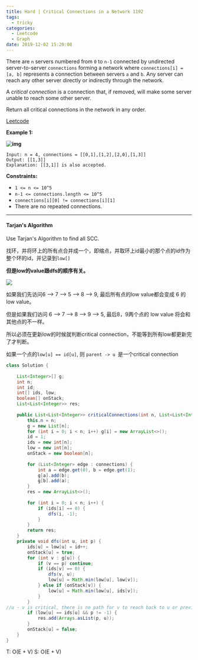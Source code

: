 ```yaml
---
title: Hard | Critical Connections in a Network 1192
tags:
  - tricky
categories:
  - Leetcode
  - Graph
date: 2019-12-02 15:20:08
---
```


There are `n` servers numbered from `0` to `n-1` connected by undirected server-to-server `connections` forming a network where `connections[i] = [a, b]` represents a connection between servers `a` and `b`. Any server can reach any other server directly or indirectly through the network.

A *critical connection* is a connection that, if removed, will make some server unable to reach some other server.

Return all critical connections in the network in any order.

[Leetcode](https://leetcode.com/problems/critical-connections-in-a-network/)

<!--more-->

**Example 1:**

**![img](https://assets.leetcode.com/uploads/2019/09/03/1537_ex1_2.png)**

```
Input: n = 4, connections = [[0,1],[1,2],[2,0],[1,3]]
Output: [[1,3]]
Explanation: [[3,1]] is also accepted.
```

**Constraints:**

- `1 <= n <= 10^5`
- `n-1 <= connections.length <= 10^5`
- `connections[i][0] != connections[i][1]`
- There are no repeated connections.

---

#### Tarjan's Algorithm

Use Tarjan's Algorithm to find all SCC.

找环，并将环上的所有点合并成一个，即缩点，并取环上id最小的那个点的id作为整个环的id，并记录到`low[]`

**但是low的value跟dfs的顺序有关。**

![](https://raw.githubusercontent.com/aranne/aranne.github.io/master/images/IMG_1192.png)

如果我们先访问6 —> 7 —> 5 —> 8 —> 9, 最后所有点的low value都会变成 6 的low value。

但是如果我们访问 6 —> 7 —> 8 —> 9 —> 5, 最后8，9两个点的 low value 将会和其他点的不一样。

所以必须在更新low的时候就判断critical connection，不能等到所有low都更新完了才判断。

如果一个点的`low[u] == id[u]`, 则 `parent -> u `是一个critical connection

```java
class Solution {
    
    List<Integer>[] g;
    int n;
    int id;
    int[] ids, low;
    boolean[] onStack;
    List<List<Integer>> res;
    
    public List<List<Integer>> criticalConnections(int n, List<List<Integer>> connections) {
        this.n = n;
        g = new List[n];
        for (int i = 0; i < n; i++) g[i] = new ArrayList<>();
        id = 1;
        ids = new int[n];
        low = new int[n];
        onStack = new boolean[n];
        
        for (List<Integer> edge : connections) {
            int a = edge.get(0), b = edge.get(1);
            g[a].add(b);
            g[b].add(a);
        }
        res = new ArrayList<>();
        
        for (int i = 0; i < n; i++) {
            if (ids[i] == 0) {
                dfs(i, -1);
            }
        }
        return res;
    }
    private void dfs(int u, int p) {
        ids[u] = low[u] = id++;
        onStack[u] = true;
        for (int v : g[u]) {
            if (v == p) continue;
            if (ids[v] == 0) {
                dfs(v, u);
                low[u] = Math.min(low[u], low[v]);
            } else if (onStack[v]) {
                low[u] = Math.min(low[u], ids[v]);
            }
        }
//u - v is critical, there is no path for v to reach back to u or previous vertices of u
        if (low[u] == ids[u] && p != -1) {
            res.add(Arrays.asList(p, u));
        }
        onStack[u] = false;
    }
}
```

T: O(E + V) 					S: O(E + V)
